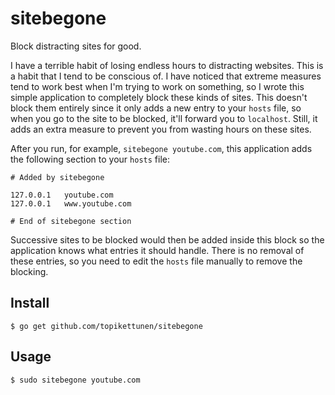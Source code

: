 # sitebegone

Block distracting sites for good.

I have a terrible habit of losing endless hours to distracting
websites. This is a habit that I tend to be conscious of. I have noticed
that extreme measures tend to work best when I'm trying to work on
something, so I wrote this simple application to completely block these
kinds of sites. This doesn't block them entirely since it only adds a
new entry to your `hosts` file, so when you go to the site to be
blocked, it'll forward you to `localhost`. Still, it adds an extra
measure to prevent you from wasting hours on these sites. 

After you run, for example, `sitebegone youtube.com`, this application
adds the following section to your `hosts` file: 

```alpha
# Added by sitebegone

127.0.0.1	youtube.com
127.0.0.1	www.youtube.com

# End of sitebegone section
```

Successive sites to be blocked would then be added inside this block so
the application knows what entries it should handle. There is no removal
of these entries, so you need to edit the `hosts` file manually to
remove the blocking. 

## Install

```shell
$ go get github.com/topikettunen/sitebegone
```

## Usage

```shell
$ sudo sitebegone youtube.com
```

